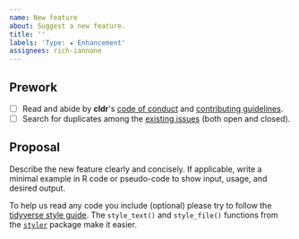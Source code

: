 ```yaml
---
name: New feature
about: Suggest a new feature.
title: ''
labels: 'Type: ★ Enhancement'
assignees: rich-iannone
---
```


## Prework

- [ ] Read and abide by **cldr**'s [code of conduct](https://www.contributor-covenant.org/version/2/0/code_of_conduct/) and [contributing guidelines](https://github.com/rich-iannone/cldr/blob/main/.github/CONTRIBUTING.md).
- [ ] Search for duplicates among the [existing issues](https://github.com/rich-iannone/cldr/issues) (both open and closed).

## Proposal

Describe the new feature clearly and concisely. If applicable, write a minimal example in R code or pseudo-code to show input, usage, and desired output.

To help us read any code you include (optional) please try to follow the [tidyverse style guide](https://style.tidyverse.org/). The `style_text()` and `style_file()` functions from the [`styler`](https://github.com/r-lib/styler) package make it easier.
